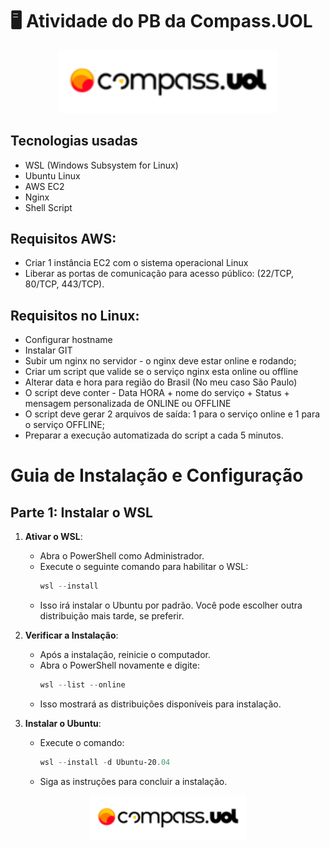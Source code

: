 # 🖥️ Atividade do PB da Compass.UOL

<div align="center">
  <img src="/logo-compass.png" width="350px">
</div>

## Tecnologias usadas
- WSL (Windows Subsystem for Linux)
- Ubuntu Linux
- AWS EC2
- Nginx
- Shell Script

## Requisitos AWS:
- Criar 1 instância EC2 com o sistema operacional Linux
- Liberar as portas de comunicação para acesso público: (22/TCP, 80/TCP, 443/TCP).

## Requisitos no Linux:
- Configurar hostname
- Instalar GIT
- Subir um nginx no servidor - o nginx deve estar online e rodando;
- Criar um script que valide se o serviço nginx esta online ou offline
- Alterar data e hora para região do Brasil (No meu caso São Paulo)
- O script deve conter - Data HORA + nome do serviço + Status + mensagem personalizada de ONLINE ou OFFLINE
- O script deve gerar 2 arquivos de saída: 1 para o serviço online e 1 para o serviço
OFFLINE;
- Preparar a execução automatizada do script a cada 5 minutos.

# Guia de Instalação e Configuração

## Parte 1: Instalar o WSL

1. **Ativar o WSL**:
   - Abra o PowerShell como Administrador.
   - Execute o seguinte comando para habilitar o WSL:
     ```powershell
     wsl --install
     ```
   - Isso irá instalar o Ubuntu por padrão. Você pode escolher outra distribuição mais tarde, se preferir.

2. **Verificar a Instalação**:
   - Após a instalação, reinicie o computador.
   - Abra o PowerShell novamente e digite:
     ```powershell
     wsl --list --online
     ```
   - Isso mostrará as distribuições disponíveis para instalação.

3. **Instalar o Ubuntu**:
   - Execute o comando:
     ```powershell
     wsl --install -d Ubuntu-20.04
     ```
   - Siga as instruções para concluir a instalação.





















<div align="center">
  <img src="/logo-compass.png" width="250px" margin-top="80px">
</div>

